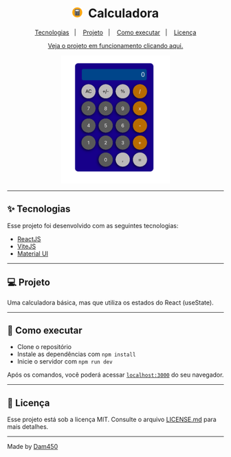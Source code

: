 #

<h1 align="center">
  <img alt="calc" title="Calculadora" src="./src/favicon.svg" width="24px"/>
  <span>&nbsp;Calculadora</span>
</h1>

<p align="center">
  <a href="#-tecnologias">Tecnologias</a>&nbsp;&nbsp;&nbsp;|&nbsp;&nbsp;&nbsp;
  <a href="#-projeto">Projeto</a>&nbsp;&nbsp;&nbsp;|&nbsp;&nbsp;&nbsp;
  <a href="#-como-executar">Como executar</a>&nbsp;&nbsp;&nbsp;|&nbsp;&nbsp;&nbsp;
  <a href="#-licença">Licença</a>
</p>

<p align="center">
  <a href="https://calc.dam450.dev/" target="_blank" > Veja o projeto em funcionamento clicando aqui.</a>
</p>

<p align="center">
  <a href="https://calc.dam450.dev/" target="_blank" >
    <img alt="Preview" src="./img/calc.png" width="50%">
  </a>  
</p>

---

## ✨ Tecnologias

Esse projeto foi desenvolvido com as seguintes tecnologias:

- [ReactJS](https://reactjs.org)
- [ViteJS](https://vitejs.dev/)
- [Material UI](https://mui.com/pt/core/)

---

## 💻 Projeto

Uma calculadora básica, mas que utiliza os estados do React (useState).

---

## 🚀 Como executar

- Clone o repositório
- Instale as dependências com `npm install`
- Inicie o servidor com `npm run dev`

Após os comandos, você poderá acessar [`localhost:3000`](http://localhost:3000) do seu navegador.

---

## 📄 Licença

Esse projeto está sob a licença MIT. Consulte o arquivo [LICENSE.md](./LICENSE.md) para mais detalhes.

---

Made by [Dam450](https://github.com/dam450/)
